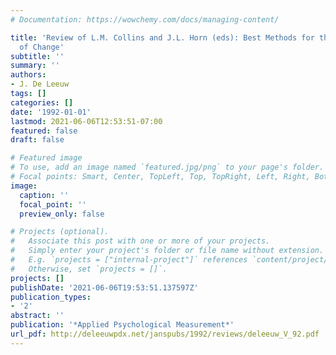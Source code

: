 ```yaml
---
# Documentation: https://wowchemy.com/docs/managing-content/

title: 'Review of L.M. Collins and J.L. Horn (eds): Best Methods for the Analysis
  of Change'
subtitle: ''
summary: ''
authors:
- J. De Leeuw
tags: []
categories: []
date: '1992-01-01'
lastmod: 2021-06-06T12:53:51-07:00
featured: false
draft: false

# Featured image
# To use, add an image named `featured.jpg/png` to your page's folder.
# Focal points: Smart, Center, TopLeft, Top, TopRight, Left, Right, BottomLeft, Bottom, BottomRight.
image:
  caption: ''
  focal_point: ''
  preview_only: false

# Projects (optional).
#   Associate this post with one or more of your projects.
#   Simply enter your project's folder or file name without extension.
#   E.g. `projects = ["internal-project"]` references `content/project/deep-learning/index.md`.
#   Otherwise, set `projects = []`.
projects: []
publishDate: '2021-06-06T19:53:51.137597Z'
publication_types:
- '2'
abstract: ''
publication: '*Applied Psychological Measurement*'
url_pdf: http://deleeuwpdx.net/janspubs/1992/reviews/deleeuw_V_92.pdf
---
```

